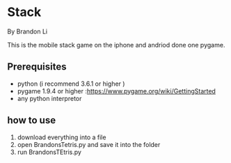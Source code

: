 Stack
=======
By Brandon Li

This is the mobile stack game on the iphone and andriod done one pygame. 
## Prerequisites
- python (i recommend 3.6.1 or higher )
- pygame 1.9.4 or higher :https://www.pygame.org/wiki/GettingStarted
- any python interpretor

## how to use

1. download everything into a file
2. open BrandonsTetris.py and save it into the folder 
3. run BrandonsTEtris.py
